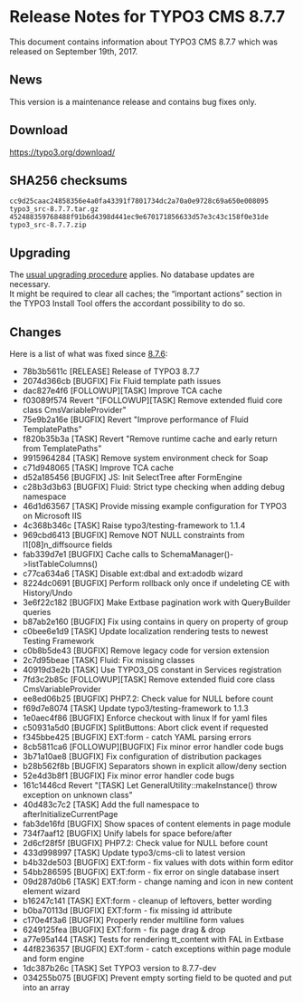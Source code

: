 Release Notes for TYPO3 CMS 8.7.7
=================================

This document contains information about TYPO3 CMS 8.7.7 which was
released on September 19th, 2017.

News
----

This version is a maintenance release and contains bug fixes only.

Download
--------

<https://typo3.org/download/>

SHA256 checksums
----------------

    cc9d25caac24858356e4a0fa43391f7801734dc2a70a0e9728c69a650e008095  typo3_src-8.7.7.tar.gz
    452488359768488f91b6d4398d441ec9e670171856633d57e3c43c158f0e31de  typo3_src-8.7.7.zip

Upgrading
---------

The [usual upgrading
procedure](https://docs.typo3.org/typo3cms/InstallationGuide/) applies.
No database updates are necessary.\
It might be required to clear all caches; the “important actions”
section in the TYPO3 Install Tool offers the accordant possibility to do
so.

Changes
-------

Here is a list of what was fixed since
[8.7.6](TYPO3_CMS_8.7.6 "wikilink"):

 * 78b3b5611c [RELEASE] Release of TYPO3 8.7.7
 * 2074d366cb [BUGFIX] Fix Fluid template path issues
 * dac827e4f6 [FOLLOWUP][TASK] Improve TCA cache
 * f03089f574 Revert "[FOLLOWUP][TASK] Remove extended fluid core class CmsVariableProvider"
 * 75e9b2a16e [BUGFIX] Revert "Improve performance of Fluid TemplatePaths"
 * f820b35b3a [TASK] Revert "Remove runtime cache and early return from TemplatePaths"
 * 9915964284 [TASK] Remove system environment check for Soap
 * c71d948065 [TASK] Improve TCA cache
 * d52a185456 [BUGFIX] JS: Init SelectTree after FormEngine
 * c28b3d3b63 [BUGFIX] Fluid: Strict type checking when adding debug namespace
 * 46d1d63567 [TASK] Provide missing example configuration for TYPO3 on Microsoft IIS
 * 4c368b346c [TASK] Raise typo3/testing-framework to 1.1.4
 * 969cbd6413 [BUGFIX] Remove NOT NULL constraints from l1[08]n_diffsource fields
 * fab339d7e1 [BUGFIX] Cache calls to SchemaManager()->listTableColumns()
 * c77ca634a6 [TASK] Disable ext:dbal and ext:adodb wizard
 * 8224dc0691 [BUGFIX] Perform rollback only once if undeleting CE with History/Undo
 * 3e6f22c182 [BUGFIX] Make Extbase pagination work with QueryBuilder queries
 * b87ab2e160 [BUGFIX] Fix using contains in query on property of group
 * c0bee6e1d9 [TASK] Update localization rendering tests to newest Testing Framework
 * c0b8b5de43 [BUGFIX] Remove legacy code for version extension
 * 2c7d95beae [TASK] Fluid: Fix missing classes
 * 40919d3e2b [TASK] Use TYPO3_OS constant in Services registration
 * 7fd3c2b85c [FOLLOWUP][TASK] Remove extended fluid core class CmsVariableProvider
 * ee8ed06b25 [BUGFIX] PHP7.2: Check value for NULL before count
 * f69d7e8074 [TASK] Update typo3/testing-framework to 1.1.3
 * 1e0aec4f86 [BUGFIX] Enforce checkout with linux lf for yaml files
 * c50931a5d0 [BUGFIX] SplitButtons: Abort click event if requested
 * f345bbe425 [BUGFIX] EXT:form - catch YAML parsing errors
 * 8cb5811ca6 [FOLLOWUP][BUGFIX] Fix minor error handler code bugs
 * 3b71a10ae8 [BUGFIX] Fix configuration of distribution packages
 * b28b562f8b [BUGFIX] Separators shown in explicit allow/deny section
 * 52e4d3b8f1 [BUGFIX] Fix minor error handler code bugs
 * 161c1446cd Revert "[TASK] Let GeneralUtility::makeInstance() throw exception on unknown class"
 * 40d483c7c2 [TASK] Add the full namespace to afterInitializeCurrentPage
 * fab3de16fd [BUGFIX] Show spaces of content elements in page module
 * 734f7aaf12 [BUGFIX] Unify labels for space before/after
 * 2d6cf28f5f [BUGFIX] PHP7.2: Check value for NULL before count
 * 433d998997 [TASK] Update typo3/cms-cli to latest version
 * b4b32de503 [BUGFIX] EXT:form - fix values with dots within form editor
 * 54bb286595 [BUGFIX] EXT:form - fix error on single database insert
 * 09d287d0b6 [TASK] EXT:form - change naming and icon in new content element wizard
 * b16247c141 [TASK] EXT:form - cleanup of leftovers, better wording
 * b0ba70113d [BUGFIX] EXT:form - fix missing id attribute
 * c170e4f3a6 [BUGFIX] Properly render multiline form values
 * 6249125fea [BUGFIX] EXT:form - fix page drag & drop
 * a77e95a144 [TASK] Tests for rendering tt_content with FAL in Extbase
 * 44f8236357 [BUGFIX] EXT:form - catch exceptions within page module and form engine
 * 1dc387b26c [TASK] Set TYPO3 version to 8.7.7-dev
 * 034255b075 [BUGFIX] Prevent empty sorting field to be quoted and put into an array


